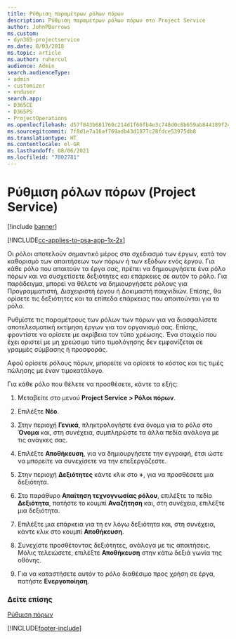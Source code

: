 ```yaml
---
title: Ρύθμιση παραμέτρων ρόλων πόρων
description: Ρύθμιση παραμέτρων ρόλων πόρων στο Project Service
author: JohnPBurrows
ms.custom:
- dyn365-projectservice
ms.date: 8/03/2018
ms.topic: article
ms.author: ruhercul
audience: Admin
search.audienceType:
- admin
- customizer
- enduser
search.app:
- D365CE
- D365PS
- ProjectOperations
ms.openlocfilehash: d57f843b681760c214d1f66fb4e3c748d0c8b659ab844189f24c682f42d309f0
ms.sourcegitcommit: 7f8d1e7a16af769adb43d1877c28fdce53975db8
ms.translationtype: HT
ms.contentlocale: el-GR
ms.lasthandoff: 08/06/2021
ms.locfileid: "7002781"
---
```

# <a name="configure-resource-roles-project-service"></a>Ρύθμιση ρόλων πόρων (Project Service)

[!include [banner](../includes/psa-now-project-operations.md)]

[!INCLUDE[cc-applies-to-psa-app-1x-2x](../includes/cc-applies-to-psa-app-1x-2x.md)]

Οι ρόλοι αποτελούν σημαντικό μέρος στο σχεδιασμό των έργων, κατά τον καθορισμό των απαιτήσεων των πόρων ή των εξόδων ενός έργου. Για κάθε ρόλο που απαιτούν τα έργα σας, πρέπει να δημιουργήσετε ένα ρόλο πόρων και να συσχετίσετε δεξιότητες και επάρκειες σε αυτόν το ρόλο. Για παράδειγμα, μπορεί να θέλετε να δημιουργήσετε ρόλους για Προγραμματιστή, Διαχειριστή έργου ή Δοκιμαστή παιχνιδιών. Επίσης, θα ορίσετε τις δεξιότητες και τα επίπεδα επάρκειας που απαιτούνται για το ρόλο.  
  
 Ρυθμίστε τις παραμέτρους των ρόλων των πόρων για να διασφαλίσετε αποτελεσματική εκτίμηση έργων για τον οργανισμό σας.  Επίσης, φροντίστε να ορίσετε με ακρίβεια τον τύπο χρέωσης. Ένα στοιχείο που έχει οριστεί με μη χρεώσιμο τύπο τιμολόγησης δεν εμφανίζεται σε γραμμές σύμβασης ή προσφοράς.  
  
 Αφού ορίσετε ρόλους πόρων, μπορείτε να ορίσετε το κόστος και τις τιμές πώλησης με έναν τιμοκατάλογο.  
  
 Για κάθε ρόλο που θέλετε να προσθέσετε, κάντε τα εξής:  
  
1.  Μεταβείτε στο μενού **Project Service > Ρόλοι πόρων**.  
  
2.  Επιλέξτε **Νέο**.  
  
3.  Στην περιοχή **Γενικά**, πληκτρολογήστε ένα όνομα για το ρόλο στο **Όνομα** και, στη συνέχεια, συμπληρώστε τα άλλα πεδία ανάλογα με τις ανάγκες σας.  
  
4.  Επιλέξτε **Αποθήκευση**, για να δημιουργήσετε την εγγραφή, έτσι ώστε να μπορείτε να συνεχίσετε να την επεξεργάζεστε.  
  
5.  Στην περιοχή **Δεξιότητες** κάντε κλικ στο **+**, για να προσθέσετε μια δεξιότητα.  
  
6.  Στο παράθυρο **Απαίτηση τεχνογνωσίας ρόλου**, επιλέξτε το πεδίο **Δεξιότητα**, πατήστε το κουμπί **Αναζήτηση** και, στη συνέχεια, επιλέξτε μια δεξιότητα.  
  
7.  Επιλέξτε μια επάρκεια για τη εν λόγω δεξιότητα και, στη συνέχεια, κάντε κλικ στο κουμπί **Αποθήκευση**.  
  
8.  Συνεχίστε προσθέτοντας δεξιότητες, ανάλογα με τις απαιτήσεις. Μόλις τελειώσετε, επιλέξτε **Αποθήκευση** στην κάτω δεξιά γωνία της οθόνης.  
  
9. Για να καταστήσετε αυτόν το ρόλο διαθέσιμο προς χρήση σε έργα, πατήστε **Ενεργοποίηση**.  
  
### <a name="see-also"></a>Δείτε επίσης  
 [Ρύθμιση πόρων](../psa/set-up-resources.md)


[!INCLUDE[footer-include](../includes/footer-banner.md)]